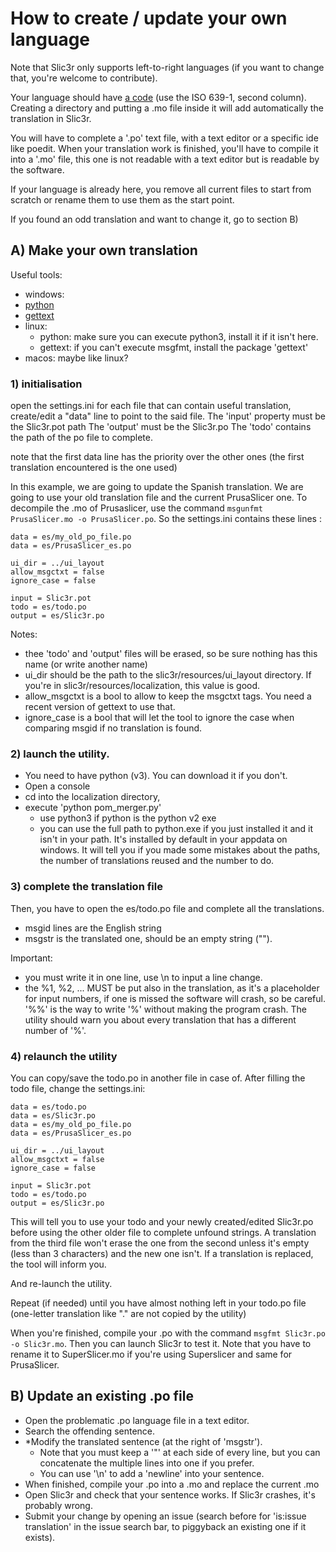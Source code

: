 
# How to create / update your own language

Note that Slic3r only supports left-to-right languages (if you want to change that, you're welcome to contribute).

Your language should have [a code](https://www.loc.gov/standards/iso639-2/php/code_list.php) (use the ISO 639-1, second column). Creating a directory and putting a .mo file inside it will add automatically the translation in Slic3r.

You will have to complete a '.po' text file, with a text editor or a specific ide like poedit. When your translation work is finished, you'll have to compile it into a '.mo' file, this one is not readable with a text editor but is readable by the software.

If your language is already here, you remove all current files to start from scratch or rename them to use them as the start point.

If you found an odd translation and want to change it, go to section B)

## A) Make your own translation

Useful tools:

* windows:
 * [python](https://www.python.org/)
 * [gettext](http://gnuwin32.sourceforge.net/downlinks/gettext.php)
* linux:
  * python: make sure you can execute python3, install it if it isn't here.
  * gettext: if you can't execute msgfmt, install the package 'gettext'
* macos: maybe like linux?

### 1) initialisation
open the settings.ini
for each file that can contain useful translation, create/edit a "data" line to point to the said file.
The 'input' property must be the Slic3r.pot path
The 'output' must be the Slic3r.po
The 'todo' contains the path of the po file to complete.

note that the first data line has the priority over the other ones (the first translation encountered is the one used)

In this example, we are going to update the Spanish translation.
We are going to use your old translation file and the current PrusaSlicer one.
To decompile the .mo of Prusaslicer, use the command `msgunfmt PrusaSlicer.mo -o PrusaSlicer.po`.
So the settings.ini contains these lines :

```
data = es/my_old_po_file.po
data = es/PrusaSlicer_es.po

ui_dir = ../ui_layout
allow_msgctxt = false
ignore_case = false

input = Slic3r.pot
todo = es/todo.po
output = es/Slic3r.po
```

Notes:
* thee 'todo' and 'output' files will be erased, so be sure nothing has this name (or write another name)
* ui_dir should be the path to the slic3r/resources/ui_layout directory. If you're in slic3r/resources/localization, this value is good.
* allow_msgctxt is a bool to allow to keep the msgctxt tags. You need a recent version of gettext to use that.
* ignore_case is a bool that will let the tool to ignore the case when comparing msgid if no translation is found.


### 2) launch the utility.
* You need to have python (v3). You can download it if you don't.
* Open a console
* cd into the localization directory,
* execute 'python pom_merger.py'
  * use python3 if python is the python v2 exe
  * you can use the full path to python.exe if you just installed it and it isn't in your path. It's installed by default in your appdata on windows.
It will tell you if you made some mistakes about the paths, the number of translations reused and the number to do.

### 3) complete the translation file
Then, you have to open the es/todo.po file and complete all the translations. 
* msgid lines are the English string
* msgstr is the translated one, should be an empty string ("").

Important: 
* you must write it in one line, use \n to input a line change. 
* the %1, %2, ... MUST be put also in the translation, as it's a placeholder for input numbers, if one is missed the software will crash, so be careful. '%%' is the way to write '%' without making the program crash. The utility should warn you about every translation that has a different number of '%'.


### 4) relaunch the utility

You can copy/save the todo.po in another file in case of.
After filling the todo file, change the settings.ini:

```
data = es/todo.po
data = es/Slic3r.po
data = es/my_old_po_file.po
data = es/PrusaSlicer_es.po

ui_dir = ../ui_layout
allow_msgctxt = false
ignore_case = false

input = Slic3r.pot
todo = es/todo.po
output = es/Slic3r.po
```

This will tell you to use your todo and your newly created/edited Slic3r.po before using the other older file to complete unfound strings. A translation from the third file won't erase the one from the second unless it's empty (less than 3 characters) and the new one isn't. If a translation is replaced, the tool will inform you.

And re-launch the utility.

Repeat (if needed) until you have almost nothing left in your todo.po file (one-letter translation like "." are not copied by the utility)

When you're finished, compile your .po with the command `msgfmt Slic3r.po -o Slic3r.mo`.
Then you can launch Slic3r to test it.
Note that you have to rename it to SuperSlicer.mo if you're using Superslicer and same for PrusaSlicer.

## B) Update an existing .po file

* Open the problematic .po language file in a text editor.
* Search the offending sentence.
* *Modify the translated sentence (at the right of 'msgstr').
  * Note that you must keep a '"' at each side of every line, but you can concatenate the multiple lines into one if you prefer.
  * You can use '\n' to add a 'newline' into your sentence.
* When finished, compile your .po into a .mo and replace the current .mo
* Open Slic3r and check that your sentence works. If Slic3r crashes, it's probably wrong.
* Submit your change by opening an issue (search before for 'is:issue translation' in the issue search bar, to piggyback an existing one if it exists).
